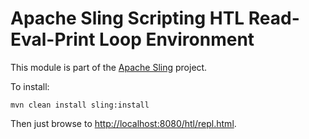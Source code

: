 # Apache Sling Scripting HTL Read-Eval-Print Loop Environment

This module is part of the [Apache Sling](https://sling.apache.org) project.


To install:
```
mvn clean install sling:install
```

Then just browse to [http://localhost:8080/htl/repl.html](http://localhost:8080/htl/repl.html).



